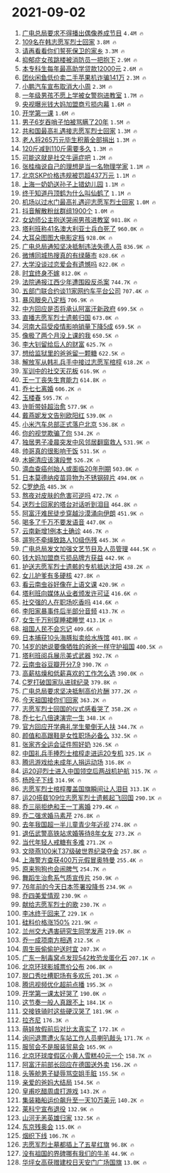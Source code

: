 # 2021-09-02

1. [广电总局要求不得播出偶像养成节目](https://s.weibo.com/weibo?q=%23%E5%B9%BF%E7%94%B5%E6%80%BB%E5%B1%80%E8%A6%81%E6%B1%82%E4%B8%8D%E5%BE%97%E6%92%AD%E5%87%BA%E5%81%B6%E5%83%8F%E5%85%BB%E6%88%90%E8%8A%82%E7%9B%AE%23&Refer=top) `4.4M 🔥`
1. [109名在韩志愿军烈士回家](https://s.weibo.com/weibo?q=%23109%E5%90%8D%E5%9C%A8%E9%9F%A9%E5%BF%97%E6%84%BF%E5%86%9B%E7%83%88%E5%A3%AB%E5%9B%9E%E5%AE%B6%23&Refer=top) `3.8M 🔥`
1. [请再看看你们誓死保卫的家乡](https://s.weibo.com/weibo?q=%23%E8%AF%B7%E5%86%8D%E7%9C%8B%E7%9C%8B%E4%BD%A0%E4%BB%AC%E8%AA%93%E6%AD%BB%E4%BF%9D%E5%8D%AB%E7%9A%84%E5%AE%B6%E4%B9%A1%23&Refer=top) `3.3M 🔥`
1. [抑郁症女孩跳楼被消防员一把抱下](https://s.weibo.com/weibo?q=%23%E6%8A%91%E9%83%81%E7%97%87%E5%A5%B3%E5%AD%A9%E8%B7%B3%E6%A5%BC%E8%A2%AB%E6%B6%88%E9%98%B2%E5%91%98%E4%B8%80%E6%8A%8A%E6%8A%B1%E4%B8%8B%23&Refer=top) `2.9M 🔥`
1. [本专科生每年最高助学贷款12000元](https://s.weibo.com/weibo?q=%23%E6%9C%AC%E4%B8%93%E7%A7%91%E7%94%9F%E6%AF%8F%E5%B9%B4%E6%9C%80%E9%AB%98%E5%8A%A9%E5%AD%A6%E8%B4%B7%E6%AC%BE12000%E5%85%83%23&Refer=top) `2.6M 🔥`
1. [团伙闲鱼低价卖二手苹果机诈骗141万](https://s.weibo.com/weibo?q=%23%E5%9B%A2%E4%BC%99%E9%97%B2%E9%B1%BC%E4%BD%8E%E4%BB%B7%E5%8D%96%E4%BA%8C%E6%89%8B%E8%8B%B9%E6%9E%9C%E6%9C%BA%E8%AF%88%E9%AA%97141%E4%B8%87%23&Refer=top) `2.3M 🔥`
1. [小鹏汽车宣布取消大小周](https://s.weibo.com/weibo?q=%23%E5%B0%8F%E9%B9%8F%E6%B1%BD%E8%BD%A6%E5%AE%A3%E5%B8%83%E5%8F%96%E6%B6%88%E5%A4%A7%E5%B0%8F%E5%91%A8%23&Refer=top) `2.3M 🔥`
1. [一年级男孩不愿上学被女警抱进教室](https://s.weibo.com/weibo?q=%23%E4%B8%80%E5%B9%B4%E7%BA%A7%E7%94%B7%E5%AD%A9%E4%B8%8D%E6%84%BF%E4%B8%8A%E5%AD%A6%E8%A2%AB%E5%A5%B3%E8%AD%A6%E6%8A%B1%E8%BF%9B%E6%95%99%E5%AE%A4%23&Refer=top) `1.7M 🔥`
1. [央视曝光钱大妈加盟商亏损内幕](https://s.weibo.com/weibo?q=%23%E5%A4%AE%E8%A7%86%E6%9B%9D%E5%85%89%E9%92%B1%E5%A4%A7%E5%A6%88%E5%8A%A0%E7%9B%9F%E5%95%86%E4%BA%8F%E6%8D%9F%E5%86%85%E5%B9%95%23&Refer=top) `1.6M 🔥`
1. [开学第一课](https://s.weibo.com/weibo?q=%23%E5%BC%80%E5%AD%A6%E7%AC%AC%E4%B8%80%E8%AF%BE%23&Refer=top) `1.6M 🔥`
1. [男子6岁吞哨子怕被骂瞒了20年](https://s.weibo.com/weibo?q=%E7%94%B7%E5%AD%906%E5%B2%81%E5%90%9E%E5%93%A8%E5%AD%90%E6%80%95%E8%A2%AB%E9%AA%82%E7%9E%92%E4%BA%8620%E5%B9%B4&Refer=top) `1.5M 🔥`
1. [共和国最高礼遇接志愿军烈士回家](https://s.weibo.com/weibo?q=%23%E5%85%B1%E5%92%8C%E5%9B%BD%E6%9C%80%E9%AB%98%E7%A4%BC%E9%81%87%E6%8E%A5%E5%BF%97%E6%84%BF%E5%86%9B%E7%83%88%E5%A3%AB%E5%9B%9E%E5%AE%B6%23&Refer=top) `1.3M 🔥`
1. [老人将265万元毕生积蓄全部捐出](https://s.weibo.com/weibo?q=%23%E8%80%81%E4%BA%BA%E5%B0%86265%E4%B8%87%E5%85%83%E6%AF%95%E7%94%9F%E7%A7%AF%E8%93%84%E5%85%A8%E9%83%A8%E6%8D%90%E5%87%BA%23&Refer=top) `1.3M 🔥`
1. [120斤减到110斤需要多久](https://s.weibo.com/weibo?q=%23120%E6%96%A4%E5%87%8F%E5%88%B0110%E6%96%A4%E9%9C%80%E8%A6%81%E5%A4%9A%E4%B9%85%23&Refer=top) `1.3M 🔥`
1. [可能这就是社交牛逼症吧](https://s.weibo.com/weibo?q=%23%E5%8F%AF%E8%83%BD%E8%BF%99%E5%B0%B1%E6%98%AF%E7%A4%BE%E4%BA%A4%E7%89%9B%E9%80%BC%E7%97%87%E5%90%A7%23&Refer=top) `1.2M 🔥`
1. [张桂梅说自己的理想是当一名物理学家](https://s.weibo.com/weibo?q=%23%E5%BC%A0%E6%A1%82%E6%A2%85%E8%AF%B4%E8%87%AA%E5%B7%B1%E7%9A%84%E7%90%86%E6%83%B3%E6%98%AF%E5%BD%93%E4%B8%80%E5%90%8D%E7%89%A9%E7%90%86%E5%AD%A6%E5%AE%B6%23&Refer=top) `1.1M 🔥`
1. [北京SKP价格违规被罚超437万元](https://s.weibo.com/weibo?q=%23%E5%8C%97%E4%BA%ACSKP%E4%BB%B7%E6%A0%BC%E8%BF%9D%E8%A7%84%E8%A2%AB%E7%BD%9A%E8%B6%85437%E4%B8%87%E5%85%83%23&Refer=top) `1.1M 🔥`
1. [上海一奶奶送孙子上错幼儿园](https://s.weibo.com/weibo?q=%23%E4%B8%8A%E6%B5%B7%E4%B8%80%E5%A5%B6%E5%A5%B6%E9%80%81%E5%AD%99%E5%AD%90%E4%B8%8A%E9%94%99%E5%B9%BC%E5%84%BF%E5%9B%AD%23&Refer=top) `1.1M 🔥`
1. [终于知道丹顶鹤为什么叫仙鹤了](https://s.weibo.com/weibo?q=%23%E7%BB%88%E4%BA%8E%E7%9F%A5%E9%81%93%E4%B8%B9%E9%A1%B6%E9%B9%A4%E4%B8%BA%E4%BB%80%E4%B9%88%E5%8F%AB%E4%BB%99%E9%B9%A4%E4%BA%86%23&Refer=top) `1.1M 🔥`
1. [机场以过水门最高礼遇迎志愿军烈士回家](https://s.weibo.com/weibo?q=%23%E6%9C%BA%E5%9C%BA%E4%BB%A5%E8%BF%87%E6%B0%B4%E9%97%A8%E6%9C%80%E9%AB%98%E7%A4%BC%E9%81%87%E8%BF%8E%E5%BF%97%E6%84%BF%E5%86%9B%E7%83%88%E5%A3%AB%E5%9B%9E%E5%AE%B6%23&Refer=top) `1.0M 🔥`
1. [抖音解散粉丝群组1900个](https://s.weibo.com/weibo?q=%23%E6%8A%96%E9%9F%B3%E8%A7%A3%E6%95%A3%E7%B2%89%E4%B8%9D%E7%BE%A4%E7%BB%841900%E4%B8%AA%23&Refer=top) `1.0M 🔥`
1. [女幼师公主抱送哭闹男孩进教室](https://s.weibo.com/weibo?q=%23%E5%A5%B3%E5%B9%BC%E5%B8%88%E5%85%AC%E4%B8%BB%E6%8A%B1%E9%80%81%E5%93%AD%E9%97%B9%E7%94%B7%E5%AD%A9%E8%BF%9B%E6%95%99%E5%AE%A4%23&Refer=top) `981.8K 🔥`
1. [塔利班称41名澳大利亚士兵白死了](https://s.weibo.com/weibo?q=%23%E5%A1%94%E5%88%A9%E7%8F%AD%E7%A7%B041%E5%90%8D%E6%BE%B3%E5%A4%A7%E5%88%A9%E4%BA%9A%E5%A3%AB%E5%85%B5%E7%99%BD%E6%AD%BB%E4%BA%86%23&Refer=top) `960.0K 🔥`
1. [大耳朵图图大电影定档](https://s.weibo.com/weibo?q=%23%E5%A4%A7%E8%80%B3%E6%9C%B5%E5%9B%BE%E5%9B%BE%E5%A4%A7%E7%94%B5%E5%BD%B1%E5%AE%9A%E6%A1%A3%23&Refer=top) `928.0K 🔥`
1. [广电总局通知坚决抵制违法失德人员](https://s.weibo.com/weibo?q=%23%E5%B9%BF%E7%94%B5%E6%80%BB%E5%B1%80%E9%80%9A%E7%9F%A5%E5%9D%9A%E5%86%B3%E6%8A%B5%E5%88%B6%E8%BF%9D%E6%B3%95%E5%A4%B1%E5%BE%B7%E4%BA%BA%E5%91%98%23&Refer=top) `836.9K 🔥`
1. [微博同城热搜真的有绿藤市](https://s.weibo.com/weibo?q=%23%E5%BE%AE%E5%8D%9A%E5%90%8C%E5%9F%8E%E7%83%AD%E6%90%9C%E7%9C%9F%E7%9A%84%E6%9C%89%E7%BB%BF%E8%97%A4%E5%B8%82%23&Refer=top) `828.6K 🔥`
1. [大学没谈过恋爱会有遗憾吗](https://s.weibo.com/weibo?q=%23%E5%A4%A7%E5%AD%A6%E6%B2%A1%E8%B0%88%E8%BF%87%E6%81%8B%E7%88%B1%E4%BC%9A%E6%9C%89%E9%81%97%E6%86%BE%E5%90%97%23&Refer=top) `822.0K 🔥`
1. [时宜终身不嫁](https://s.weibo.com/weibo?q=%23%E6%97%B6%E5%AE%9C%E7%BB%88%E8%BA%AB%E4%B8%8D%E5%AB%81%23&Refer=top) `812.0K 🔥`
1. [法院通报江西少年遭围殴反杀案](https://s.weibo.com/weibo?q=%23%E6%B3%95%E9%99%A2%E9%80%9A%E6%8A%A5%E6%B1%9F%E8%A5%BF%E5%B0%91%E5%B9%B4%E9%81%AD%E5%9B%B4%E6%AE%B4%E5%8F%8D%E6%9D%80%E6%A1%88%23&Refer=top) `744.7K 🔥`
1. [五部门联合约谈11家网约车平台公司](https://s.weibo.com/weibo?q=%23%E4%BA%94%E9%83%A8%E9%97%A8%E8%81%94%E5%90%88%E7%BA%A6%E8%B0%8811%E5%AE%B6%E7%BD%91%E7%BA%A6%E8%BD%A6%E5%B9%B3%E5%8F%B0%E5%85%AC%E5%8F%B8%23&Refer=top) `707.4K 🔥`
1. [暴风眼央八定档](https://s.weibo.com/weibo?q=%23%E6%9A%B4%E9%A3%8E%E7%9C%BC%E5%A4%AE%E5%85%AB%E5%AE%9A%E6%A1%A3%23&Refer=top) `706.9K 🔥`
1. [中方回应是否将承认阿富汗新政府](https://s.weibo.com/weibo?q=%23%E4%B8%AD%E6%96%B9%E5%9B%9E%E5%BA%94%E6%98%AF%E5%90%A6%E5%B0%86%E6%89%BF%E8%AE%A4%E9%98%BF%E5%AF%8C%E6%B1%97%E6%96%B0%E6%94%BF%E5%BA%9C%23&Refer=top) `699.5K 🔥`
1. [直播志愿军烈士遗骸归国](https://s.weibo.com/weibo?q=%23%E7%9B%B4%E6%92%AD%E5%BF%97%E6%84%BF%E5%86%9B%E7%83%88%E5%A3%AB%E9%81%97%E9%AA%B8%E5%BD%92%E5%9B%BD%23&Refer=top) `673.0K 🔥`
1. [河南大蒜受疫情影响销量下降5成](https://s.weibo.com/weibo?q=%23%E6%B2%B3%E5%8D%97%E5%A4%A7%E8%92%9C%E5%8F%97%E7%96%AB%E6%83%85%E5%BD%B1%E5%93%8D%E9%94%80%E9%87%8F%E4%B8%8B%E9%99%8D5%E6%88%90%23&Refer=top) `659.5K 🔥`
1. [像极了两个月没上课的我](https://s.weibo.com/weibo?q=%23%E5%83%8F%E6%9E%81%E4%BA%86%E4%B8%A4%E4%B8%AA%E6%9C%88%E6%B2%A1%E4%B8%8A%E8%AF%BE%E7%9A%84%E6%88%91%23&Refer=top) `650.5K 🔥`
1. [李大钊留给后人的财富](https://s.weibo.com/weibo?q=%23%E6%9D%8E%E5%A4%A7%E9%92%8A%E7%95%99%E7%BB%99%E5%90%8E%E4%BA%BA%E7%9A%84%E8%B4%A2%E5%AF%8C%23&Refer=top) `625.7K 🔥`
1. [想给监狱里的爸爸留一颗糖](https://s.weibo.com/weibo?q=%23%E6%83%B3%E7%BB%99%E7%9B%91%E7%8B%B1%E9%87%8C%E7%9A%84%E7%88%B8%E7%88%B8%E7%95%99%E4%B8%80%E9%A2%97%E7%B3%96%23&Refer=top) `622.5K 🔥`
1. [解放军从韩礼兵手中接过志愿军棺椁](https://s.weibo.com/weibo?q=%23%E8%A7%A3%E6%94%BE%E5%86%9B%E4%BB%8E%E9%9F%A9%E7%A4%BC%E5%85%B5%E6%89%8B%E4%B8%AD%E6%8E%A5%E8%BF%87%E5%BF%97%E6%84%BF%E5%86%9B%E6%A3%BA%E6%A4%81%23&Refer=top) `618.2K 🔥`
1. [军训中的社交天花板](https://s.weibo.com/weibo?q=%23%E5%86%9B%E8%AE%AD%E4%B8%AD%E7%9A%84%E7%A4%BE%E4%BA%A4%E5%A4%A9%E8%8A%B1%E6%9D%BF%23&Refer=top) `616.9K 🔥`
1. [王一丁丧失生育能力](https://s.weibo.com/weibo?q=%23%E7%8E%8B%E4%B8%80%E4%B8%81%E4%B8%A7%E5%A4%B1%E7%94%9F%E8%82%B2%E8%83%BD%E5%8A%9B%23&Refer=top) `614.8K 🔥`
1. [乔七七离婚](https://s.weibo.com/weibo?q=%23%E4%B9%94%E4%B8%83%E4%B8%83%E7%A6%BB%E5%A9%9A%23&Refer=top) `606.2K 🔥`
1. [玉楼春](https://s.weibo.com/weibo?q=%E7%8E%89%E6%A5%BC%E6%98%A5&Refer=top) `595.7K 🔥`
1. [许昕带娃超治愈](https://s.weibo.com/weibo?q=%23%E8%AE%B8%E6%98%95%E5%B8%A6%E5%A8%83%E8%B6%85%E6%B2%BB%E6%84%88%23&Refer=top) `577.9K 🔥`
1. [戴燕妮发文告别欧阳红](https://s.weibo.com/weibo?q=%23%E6%88%B4%E7%87%95%E5%A6%AE%E5%8F%91%E6%96%87%E5%91%8A%E5%88%AB%E6%AC%A7%E9%98%B3%E7%BA%A2%23&Refer=top) `539.0K 🔥`
1. [小米汽车总部正式落户北京](https://s.weibo.com/weibo?q=%23%E5%B0%8F%E7%B1%B3%E6%B1%BD%E8%BD%A6%E6%80%BB%E9%83%A8%E6%AD%A3%E5%BC%8F%E8%90%BD%E6%88%B7%E5%8C%97%E4%BA%AC%23&Refer=top) `536.8K 🔥`
1. [你的视觉欺骗了你](https://s.weibo.com/weibo?q=%23%E4%BD%A0%E7%9A%84%E8%A7%86%E8%A7%89%E6%AC%BA%E9%AA%97%E4%BA%86%E4%BD%A0%23&Refer=top) `534.2K 🔥`
1. [独居男子凌晨突发中风邻居翻窗救人](https://s.weibo.com/weibo?q=%E7%8B%AC%E5%B1%85%E7%94%B7%E5%AD%90%E5%87%8C%E6%99%A8%E7%AA%81%E5%8F%91%E4%B8%AD%E9%A3%8E%E9%82%BB%E5%B1%85%E7%BF%BB%E7%AA%97%E6%95%91%E4%BA%BA&Refer=top) `531.9K 🔥`
1. [帅哥真的很影响干饭](https://s.weibo.com/weibo?q=%23%E5%B8%85%E5%93%A5%E7%9C%9F%E7%9A%84%E5%BE%88%E5%BD%B1%E5%93%8D%E5%B9%B2%E9%A5%AD%23&Refer=top) `531.5K 🔥`
1. [木婉清应该演段誉](https://s.weibo.com/weibo?q=%23%E6%9C%A8%E5%A9%89%E6%B8%85%E5%BA%94%E8%AF%A5%E6%BC%94%E6%AE%B5%E8%AA%89%23&Refer=top) `526.2K 🔥`
1. [滴血查癌创始人或面临20年刑期](https://s.weibo.com/weibo?q=%23%E6%BB%B4%E8%A1%80%E6%9F%A5%E7%99%8C%E5%88%9B%E5%A7%8B%E4%BA%BA%E6%88%96%E9%9D%A2%E4%B8%B420%E5%B9%B4%E5%88%91%E6%9C%9F%23&Refer=top) `503.0K 🔥`
1. [日本莫德纳疫苗异物为不锈钢碎片](https://s.weibo.com/weibo?q=%23%E6%97%A5%E6%9C%AC%E8%8E%AB%E5%BE%B7%E7%BA%B3%E7%96%AB%E8%8B%97%E5%BC%82%E7%89%A9%E4%B8%BA%E4%B8%8D%E9%94%88%E9%92%A2%E7%A2%8E%E7%89%87%23&Refer=top) `494.0K 🔥`
1. [C罗绝杀](https://s.weibo.com/weibo?q=%23C%E7%BD%97%E7%BB%9D%E6%9D%80%23&Refer=top) `485.3K 🔥`
1. [熬夜对皮肤的危害可逆吗](https://s.weibo.com/weibo?q=%23%E7%86%AC%E5%A4%9C%E5%AF%B9%E7%9A%AE%E8%82%A4%E7%9A%84%E5%8D%B1%E5%AE%B3%E5%8F%AF%E9%80%86%E5%90%97%23&Refer=top) `472.7K 🔥`
1. [送烈士回家的塔台对话听到泪目](https://s.weibo.com/weibo?q=%23%E9%80%81%E7%83%88%E5%A3%AB%E5%9B%9E%E5%AE%B6%E7%9A%84%E5%A1%94%E5%8F%B0%E5%AF%B9%E8%AF%9D%E5%90%AC%E5%88%B0%E6%B3%AA%E7%9B%AE%23&Refer=top) `464.8K 🔥`
1. [阿富汗难民徒步穿越沙漠涌向伊朗](https://s.weibo.com/weibo?q=%23%E9%98%BF%E5%AF%8C%E6%B1%97%E9%9A%BE%E6%B0%91%E5%BE%92%E6%AD%A5%E7%A9%BF%E8%B6%8A%E6%B2%99%E6%BC%A0%E6%B6%8C%E5%90%91%E4%BC%8A%E6%9C%97%23&Refer=top) `451.9K 🔥`
1. [喝多了千万不要发语音](https://s.weibo.com/weibo?q=%23%E5%96%9D%E5%A4%9A%E4%BA%86%E5%8D%83%E4%B8%87%E4%B8%8D%E8%A6%81%E5%8F%91%E8%AF%AD%E9%9F%B3%23&Refer=top) `447.0K 🔥`
1. [云南新增1例本土确诊](https://s.weibo.com/weibo?q=%23%E4%BA%91%E5%8D%97%E6%96%B0%E5%A2%9E1%E4%BE%8B%E6%9C%AC%E5%9C%9F%E7%A1%AE%E8%AF%8A%23&Refer=top) `446.7K 🔥`
1. [遛狗不牵绳致路人10级伤残](https://s.weibo.com/weibo?q=%23%E9%81%9B%E7%8B%97%E4%B8%8D%E7%89%B5%E7%BB%B3%E8%87%B4%E8%B7%AF%E4%BA%BA10%E7%BA%A7%E4%BC%A4%E6%AE%8B%23&Refer=top) `445.3K 🔥`
1. [广电总局发文加强文艺节目及人员管理](https://s.weibo.com/weibo?q=%23%E5%B9%BF%E7%94%B5%E6%80%BB%E5%B1%80%E5%8F%91%E6%96%87%E5%8A%A0%E5%BC%BA%E6%96%87%E8%89%BA%E8%8A%82%E7%9B%AE%E5%8F%8A%E4%BA%BA%E5%91%98%E7%AE%A1%E7%90%86%23&Refer=top) `444.5K 🔥`
1. [钱大妈加盟商亏损品牌方获益](https://s.weibo.com/weibo?q=%23%E9%92%B1%E5%A4%A7%E5%A6%88%E5%8A%A0%E7%9B%9F%E5%95%86%E4%BA%8F%E6%8D%9F%E5%93%81%E7%89%8C%E6%96%B9%E8%8E%B7%E7%9B%8A%23&Refer=top) `442.9K 🔥`
1. [护送志愿军烈士遗骸的专机抵达沈阳](https://s.weibo.com/weibo?q=%23%E6%8A%A4%E9%80%81%E5%BF%97%E6%84%BF%E5%86%9B%E7%83%88%E5%A3%AB%E9%81%97%E9%AA%B8%E7%9A%84%E4%B8%93%E6%9C%BA%E6%8A%B5%E8%BE%BE%E6%B2%88%E9%98%B3%23&Refer=top) `438.2K 🔥`
1. [女儿护爹有多硬核](https://s.weibo.com/weibo?q=%23%E5%A5%B3%E5%84%BF%E6%8A%A4%E7%88%B9%E6%9C%89%E5%A4%9A%E7%A1%AC%E6%A0%B8%23&Refer=top) `427.8K 🔥`
1. [看云南虫谷好像在上语文课](https://s.weibo.com/weibo?q=%23%E7%9C%8B%E4%BA%91%E5%8D%97%E8%99%AB%E8%B0%B7%E5%A5%BD%E5%83%8F%E5%9C%A8%E4%B8%8A%E8%AF%AD%E6%96%87%E8%AF%BE%23&Refer=top) `420.9K 🔥`
1. [塔利班向媒体从业者颁发许可证](https://s.weibo.com/weibo?q=%23%E5%A1%94%E5%88%A9%E7%8F%AD%E5%90%91%E5%AA%92%E4%BD%93%E4%BB%8E%E4%B8%9A%E8%80%85%E9%A2%81%E5%8F%91%E8%AE%B8%E5%8F%AF%E8%AF%81%23&Refer=top) `416.6K 🔥`
1. [社交强的人在职场吃香吗](https://s.weibo.com/weibo?q=%23%E7%A4%BE%E4%BA%A4%E5%BC%BA%E7%9A%84%E4%BA%BA%E5%9C%A8%E8%81%8C%E5%9C%BA%E5%90%83%E9%A6%99%E5%90%97%23&Refer=top) `414.6K 🔥`
1. [李阳家暴事件后半部分音频](https://s.weibo.com/weibo?q=%E6%9D%8E%E9%98%B3%E5%AE%B6%E6%9A%B4%E4%BA%8B%E4%BB%B6%E5%90%8E%E5%8D%8A%E9%83%A8%E5%88%86%E9%9F%B3%E9%A2%91&Refer=top) `413.7K 🔥`
1. [女生千万别穿睡裙睡觉](https://s.weibo.com/weibo?q=%23%E5%A5%B3%E7%94%9F%E5%8D%83%E4%B8%87%E5%88%AB%E7%A9%BF%E7%9D%A1%E8%A3%99%E7%9D%A1%E8%A7%89%23&Refer=top) `413.1K 🔥`
1. [祖国人民不会忘记](https://s.weibo.com/weibo?q=%23%E7%A5%96%E5%9B%BD%E4%BA%BA%E6%B0%91%E4%B8%8D%E4%BC%9A%E5%BF%98%E8%AE%B0%23&Refer=top) `409.6K 🔥`
1. [日本捕获10头海豚拟卖给水族馆](https://s.weibo.com/weibo?q=%23%E6%97%A5%E6%9C%AC%E6%8D%95%E8%8E%B710%E5%A4%B4%E6%B5%B7%E8%B1%9A%E6%8B%9F%E5%8D%96%E7%BB%99%E6%B0%B4%E6%97%8F%E9%A6%86%23&Refer=top) `401.8K 🔥`
1. [14岁的她说要像牺牲的爸爸一样守护祖国](https://s.weibo.com/weibo?q=%2314%E5%B2%81%E7%9A%84%E5%A5%B9%E8%AF%B4%E8%A6%81%E5%83%8F%E7%89%BA%E7%89%B2%E7%9A%84%E7%88%B8%E7%88%B8%E4%B8%80%E6%A0%B7%E5%AE%88%E6%8A%A4%E7%A5%96%E5%9B%BD%23&Refer=top) `400.5K 🔥`
1. [塔利班阅兵展示美式武器](https://s.weibo.com/weibo?q=%23%E5%A1%94%E5%88%A9%E7%8F%AD%E9%98%85%E5%85%B5%E5%B1%95%E7%A4%BA%E7%BE%8E%E5%BC%8F%E6%AD%A6%E5%99%A8%23&Refer=top) `392.7K 🔥`
1. [云南虫谷豆瓣开分7.9](https://s.weibo.com/weibo?q=%23%E4%BA%91%E5%8D%97%E8%99%AB%E8%B0%B7%E8%B1%86%E7%93%A3%E5%BC%80%E5%88%867.9%23&Refer=top) `390.7K 🔥`
1. [高薪枯燥和低薪喜欢的工作怎么选](https://s.weibo.com/weibo?q=%23%E9%AB%98%E8%96%AA%E6%9E%AF%E7%87%A5%E5%92%8C%E4%BD%8E%E8%96%AA%E5%96%9C%E6%AC%A2%E7%9A%84%E5%B7%A5%E4%BD%9C%E6%80%8E%E4%B9%88%E9%80%89%23&Refer=top) `390.0K 🔥`
1. [C罗打破国家队进球纪录](https://s.weibo.com/weibo?q=%23C%E7%BD%97%E6%89%93%E7%A0%B4%E5%9B%BD%E5%AE%B6%E9%98%9F%E8%BF%9B%E7%90%83%E7%BA%AA%E5%BD%95%23&Refer=top) `379.8K 🔥`
1. [广电总局要求坚决抵制高价片酬](https://s.weibo.com/weibo?q=%23%E5%B9%BF%E7%94%B5%E6%80%BB%E5%B1%80%E8%A6%81%E6%B1%82%E5%9D%9A%E5%86%B3%E6%8A%B5%E5%88%B6%E9%AB%98%E4%BB%B7%E7%89%87%E9%85%AC%23&Refer=top) `377.2K 🔥`
1. [今天祖国接你们回家](https://s.weibo.com/weibo?q=%23%E4%BB%8A%E5%A4%A9%E7%A5%96%E5%9B%BD%E6%8E%A5%E4%BD%A0%E4%BB%AC%E5%9B%9E%E5%AE%B6%23&Refer=top) `363.2K 🔥`
1. [志愿军烈士回国的仪式感看哭了](https://s.weibo.com/weibo?q=%23%E5%BF%97%E6%84%BF%E5%86%9B%E7%83%88%E5%A3%AB%E5%9B%9E%E5%9B%BD%E7%9A%84%E4%BB%AA%E5%BC%8F%E6%84%9F%E7%9C%8B%E5%93%AD%E4%BA%86%23&Refer=top) `358.2K 🔥`
1. [乔七七八倍速演完一生](https://s.weibo.com/weibo?q=%23%E4%B9%94%E4%B8%83%E4%B8%83%E5%85%AB%E5%80%8D%E9%80%9F%E6%BC%94%E5%AE%8C%E4%B8%80%E7%94%9F%23&Refer=top) `348.1K 🔥`
1. [官方回应开学典礼学生晕倒无人扶](https://s.weibo.com/weibo?q=%23%E5%AE%98%E6%96%B9%E5%9B%9E%E5%BA%94%E5%BC%80%E5%AD%A6%E5%85%B8%E7%A4%BC%E5%AD%A6%E7%94%9F%E6%99%95%E5%80%92%E6%97%A0%E4%BA%BA%E6%89%B6%23&Refer=top) `344.7K 🔥`
1. [颜值和高跟鞋是女性职场必备么](https://s.weibo.com/weibo?q=%23%E9%A2%9C%E5%80%BC%E5%92%8C%E9%AB%98%E8%B7%9F%E9%9E%8B%E6%98%AF%E5%A5%B3%E6%80%A7%E8%81%8C%E5%9C%BA%E5%BF%85%E5%A4%87%E4%B9%88%23&Refer=top) `332.5K 🔥`
1. [张家齐全运会证件照好奶](https://s.weibo.com/weibo?q=%23%E5%BC%A0%E5%AE%B6%E9%BD%90%E5%85%A8%E8%BF%90%E4%BC%9A%E8%AF%81%E4%BB%B6%E7%85%A7%E5%A5%BD%E5%A5%B6%23&Refer=top) `326.5K 🔥`
1. [中国礼兵手捧烈士棺椁走进运20专机](https://s.weibo.com/weibo?q=%23%E4%B8%AD%E5%9B%BD%E7%A4%BC%E5%85%B5%E6%89%8B%E6%8D%A7%E7%83%88%E5%A3%AB%E6%A3%BA%E6%A4%81%E8%B5%B0%E8%BF%9B%E8%BF%9020%E4%B8%93%E6%9C%BA%23&Refer=top) `325.1K 🔥`
1. [腾讯游戏给未成年人捐运动场](https://s.weibo.com/weibo?q=%23%E8%85%BE%E8%AE%AF%E6%B8%B8%E6%88%8F%E7%BB%99%E6%9C%AA%E6%88%90%E5%B9%B4%E4%BA%BA%E6%8D%90%E8%BF%90%E5%8A%A8%E5%9C%BA%23&Refer=top) `316.8K 🔥`
1. [运20迎烈士进入中国领空后两战机护航](https://s.weibo.com/weibo?q=%23%E8%BF%9020%E8%BF%8E%E7%83%88%E5%A3%AB%E8%BF%9B%E5%85%A5%E4%B8%AD%E5%9B%BD%E9%A2%86%E7%A9%BA%E5%90%8E%E4%B8%A4%E6%88%98%E6%9C%BA%E6%8A%A4%E8%88%AA%23&Refer=top) `315.7K 🔥`
1. [杨玲子下线](https://s.weibo.com/weibo?q=%23%E6%9D%A8%E7%8E%B2%E5%AD%90%E4%B8%8B%E7%BA%BF%23&Refer=top) `314.9K 🔥`
1. [志愿军烈士棺椁覆盖国旗瞬间让人泪目](https://s.weibo.com/weibo?q=%23%E5%BF%97%E6%84%BF%E5%86%9B%E7%83%88%E5%A3%AB%E6%A3%BA%E6%A4%81%E8%A6%86%E7%9B%96%E5%9B%BD%E6%97%97%E7%9E%AC%E9%97%B4%E8%AE%A9%E4%BA%BA%E6%B3%AA%E7%9B%AE%23&Refer=top) `313.1K 🔥`
1. [运20搭载109位志愿军烈士遗骸起飞回国](https://s.weibo.com/weibo?q=%23%E8%BF%9020%E6%90%AD%E8%BD%BD109%E4%BD%8D%E5%BF%97%E6%84%BF%E5%86%9B%E7%83%88%E5%A3%AB%E9%81%97%E9%AA%B8%E8%B5%B7%E9%A3%9E%E5%9B%9E%E5%9B%BD%23&Refer=top) `290.1K 🔥`
1. [乔三丽拒绝和王一丁离婚](https://s.weibo.com/weibo?q=%23%E4%B9%94%E4%B8%89%E4%B8%BD%E6%8B%92%E7%BB%9D%E5%92%8C%E7%8E%8B%E4%B8%80%E4%B8%81%E7%A6%BB%E5%A9%9A%23&Refer=top) `279.4K 🔥`
1. [乔二强求婚马素芹](https://s.weibo.com/weibo?q=%23%E4%B9%94%E4%BA%8C%E5%BC%BA%E6%B1%82%E5%A9%9A%E9%A9%AC%E7%B4%A0%E8%8A%B9%23&Refer=top) `276.8K 🔥`
1. [去年我国超一半儿童青少年近视](https://s.weibo.com/weibo?q=%23%E5%8E%BB%E5%B9%B4%E6%88%91%E5%9B%BD%E8%B6%85%E4%B8%80%E5%8D%8A%E5%84%BF%E7%AB%A5%E9%9D%92%E5%B0%91%E5%B9%B4%E8%BF%91%E8%A7%86%23&Refer=top) `274.8K 🔥`
1. [退伍武警高铁站求婚等待8年女友](https://s.weibo.com/weibo?q=%23%E9%80%80%E4%BC%8D%E6%AD%A6%E8%AD%A6%E9%AB%98%E9%93%81%E7%AB%99%E6%B1%82%E5%A9%9A%E7%AD%89%E5%BE%858%E5%B9%B4%E5%A5%B3%E5%8F%8B%23&Refer=top) `273.2K 🔥`
1. [当代年轻人戒糖有多难](https://s.weibo.com/weibo?q=%23%E5%BD%93%E4%BB%A3%E5%B9%B4%E8%BD%BB%E4%BA%BA%E6%88%92%E7%B3%96%E6%9C%89%E5%A4%9A%E9%9A%BE%23&Refer=top) `271.2K 🔥`
1. [文晓燕100米T37级破世界纪录夺金](https://s.weibo.com/weibo?q=%23%E6%96%87%E6%99%93%E7%87%95100%E7%B1%B3T37%E7%BA%A7%E7%A0%B4%E4%B8%96%E7%95%8C%E7%BA%AA%E5%BD%95%E5%A4%BA%E9%87%91%23&Refer=top) `257.8K 🔥`
1. [上海警方查获400万元假冒奥特曼](https://s.weibo.com/weibo?q=%23%E4%B8%8A%E6%B5%B7%E8%AD%A6%E6%96%B9%E6%9F%A5%E8%8E%B7400%E4%B8%87%E5%85%83%E5%81%87%E5%86%92%E5%A5%A5%E7%89%B9%E6%9B%BC%23&Refer=top) `255.4K 🔥`
1. [原来狗狗也会闹脾气](https://s.weibo.com/weibo?q=%23%E5%8E%9F%E6%9D%A5%E7%8B%97%E7%8B%97%E4%B9%9F%E4%BC%9A%E9%97%B9%E8%84%BE%E6%B0%94%23&Refer=top) `254.7K 🔥`
1. [舞蹈生治愈系气质宣传片](https://s.weibo.com/weibo?q=%23%E8%88%9E%E8%B9%88%E7%94%9F%E6%B2%BB%E6%84%88%E7%B3%BB%E6%B0%94%E8%B4%A8%E5%AE%A3%E4%BC%A0%E7%89%87%23&Refer=top) `250.9K 🔥`
1. [76年前的今天日本签署投降书](https://s.weibo.com/weibo?q=%2376%E5%B9%B4%E5%89%8D%E7%9A%84%E4%BB%8A%E5%A4%A9%E6%97%A5%E6%9C%AC%E7%AD%BE%E7%BD%B2%E6%8A%95%E9%99%8D%E4%B9%A6%23&Refer=top) `234.9K 🔥`
1. [乔四美爱情观](https://s.weibo.com/weibo?q=%23%E4%B9%94%E5%9B%9B%E7%BE%8E%E7%88%B1%E6%83%85%E8%A7%82%23&Refer=top) `230.9K 🔥`
1. [献给志愿军烈士的歌](https://s.weibo.com/weibo?q=%23%E7%8C%AE%E7%BB%99%E5%BF%97%E6%84%BF%E5%86%9B%E7%83%88%E5%A3%AB%E7%9A%84%E6%AD%8C%23&Refer=top) `230.7K 🔥`
1. [李冰终于回来了](https://s.weibo.com/weibo?q=%23%E6%9D%8E%E5%86%B0%E7%BB%88%E4%BA%8E%E5%9B%9E%E6%9D%A5%E4%BA%86%23&Refer=top) `229.1K 🔥`
1. [硅料价格涨150%](https://s.weibo.com/weibo?q=%23%E7%A1%85%E6%96%99%E4%BB%B7%E6%A0%BC%E6%B6%A8150%25%23&Refer=top) `221.9K 🔥`
1. [兰州交大遇害研究生同学发声](https://s.weibo.com/weibo?q=%E5%85%B0%E5%B7%9E%E4%BA%A4%E5%A4%A7%E9%81%87%E5%AE%B3%E7%A0%94%E7%A9%B6%E7%94%9F%E5%90%8C%E5%AD%A6%E5%8F%91%E5%A3%B0&Refer=top) `219.0K 🔥`
1. [乔一成项南方相遇](https://s.weibo.com/weibo?q=%23%E4%B9%94%E4%B8%80%E6%88%90%E9%A1%B9%E5%8D%97%E6%96%B9%E7%9B%B8%E9%81%87%23&Refer=top) `212.5K 🔥`
1. [周生辰偷偷护送时宜](https://s.weibo.com/weibo?q=%23%E5%91%A8%E7%94%9F%E8%BE%B0%E5%81%B7%E5%81%B7%E6%8A%A4%E9%80%81%E6%97%B6%E5%AE%9C%23&Refer=top) `207.3K 🔥`
1. [广东一制毒窝点发现542枚恐龙蛋化石](https://s.weibo.com/weibo?q=%23%E5%B9%BF%E4%B8%9C%E4%B8%80%E5%88%B6%E6%AF%92%E7%AA%9D%E7%82%B9%E5%8F%91%E7%8E%B0542%E6%9E%9A%E6%81%90%E9%BE%99%E8%9B%8B%E5%8C%96%E7%9F%B3%23&Refer=top) `207.1K 🔥`
1. [北京环球影城票价公布](https://s.weibo.com/weibo?q=%23%E5%8C%97%E4%BA%AC%E7%8E%AF%E7%90%83%E5%BD%B1%E5%9F%8E%E7%A5%A8%E4%BB%B7%E5%85%AC%E5%B8%83%23&Refer=top) `206.8K 🔥`
1. [脱口秀吐槽职场有多欢乐](https://s.weibo.com/weibo?q=%23%E8%84%B1%E5%8F%A3%E7%A7%80%E5%90%90%E6%A7%BD%E8%81%8C%E5%9C%BA%E6%9C%89%E5%A4%9A%E6%AC%A2%E4%B9%90%23&Refer=top) `201.3K 🔥`
1. [腾讯视频优化超前点播](https://s.weibo.com/weibo?q=%23%E8%85%BE%E8%AE%AF%E8%A7%86%E9%A2%91%E4%BC%98%E5%8C%96%E8%B6%85%E5%89%8D%E7%82%B9%E6%92%AD%23&Refer=top) `195.3K 🔥`
1. [开学第一课太好哭了](https://s.weibo.com/weibo?q=%23%E5%BC%80%E5%AD%A6%E7%AC%AC%E4%B8%80%E8%AF%BE%E5%A4%AA%E5%A5%BD%E5%93%AD%E4%BA%86%23&Refer=top) `190.0K 🔥`
1. [这节奏一般人真跟不上](https://s.weibo.com/weibo?q=%23%E8%BF%99%E8%8A%82%E5%A5%8F%E4%B8%80%E8%88%AC%E4%BA%BA%E7%9C%9F%E8%B7%9F%E4%B8%8D%E4%B8%8A%23&Refer=top) `184.1K 🔥`
1. [交接铁骑时这些硬汉哭了](https://s.weibo.com/weibo?q=%23%E4%BA%A4%E6%8E%A5%E9%93%81%E9%AA%91%E6%97%B6%E8%BF%99%E4%BA%9B%E7%A1%AC%E6%B1%89%E5%93%AD%E4%BA%86%23&Refer=top) `181.9K 🔥`
1. [拉齐尼](https://s.weibo.com/weibo?q=%E6%8B%89%E9%BD%90%E5%B0%BC&Refer=top) `176.3K 🔥`
1. [萌娃放假前后对比太真实了](https://s.weibo.com/weibo?q=%23%E8%90%8C%E5%A8%83%E6%94%BE%E5%81%87%E5%89%8D%E5%90%8E%E5%AF%B9%E6%AF%94%E5%A4%AA%E7%9C%9F%E5%AE%9E%E4%BA%86%23&Refer=top) `172.1K 🔥`
1. [询问退票遭火车站工作人员喇叭敲头](https://s.weibo.com/weibo?q=%E8%AF%A2%E9%97%AE%E9%80%80%E7%A5%A8%E9%81%AD%E7%81%AB%E8%BD%A6%E7%AB%99%E5%B7%A5%E4%BD%9C%E4%BA%BA%E5%91%98%E5%96%87%E5%8F%AD%E6%95%B2%E5%A4%B4&Refer=top) `171.7K 🔥`
1. [服贸会不是服装贸易会](https://s.weibo.com/weibo?q=%23%E6%9C%8D%E8%B4%B8%E4%BC%9A%E4%B8%8D%E6%98%AF%E6%9C%8D%E8%A3%85%E8%B4%B8%E6%98%93%E4%BC%9A%23&Refer=top) `165.9K 🔥`
1. [北京环球度假区小黄人雪糕40元一个](https://s.weibo.com/weibo?q=%23%E5%8C%97%E4%BA%AC%E7%8E%AF%E7%90%83%E5%BA%A6%E5%81%87%E5%8C%BA%E5%B0%8F%E9%BB%84%E4%BA%BA%E9%9B%AA%E7%B3%9540%E5%85%83%E4%B8%80%E4%B8%AA%23&Refer=top) `158.7K 🔥`
1. [阿富汗前部长回应在德国送外卖](https://s.weibo.com/weibo?q=%23%E9%98%BF%E5%AF%8C%E6%B1%97%E5%89%8D%E9%83%A8%E9%95%BF%E5%9B%9E%E5%BA%94%E5%9C%A8%E5%BE%B7%E5%9B%BD%E9%80%81%E5%A4%96%E5%8D%96%23&Refer=top) `156.2K 🔥`
1. [头等舱男子疑辱骂空姐手脏](https://s.weibo.com/weibo?q=%23%E5%A4%B4%E7%AD%89%E8%88%B1%E7%94%B7%E5%AD%90%E7%96%91%E8%BE%B1%E9%AA%82%E7%A9%BA%E5%A7%90%E6%89%8B%E8%84%8F%23&Refer=top) `155.5K 🔥`
1. [亲爱的爸妈大结局](https://s.weibo.com/weibo?q=%23%E4%BA%B2%E7%88%B1%E7%9A%84%E7%88%B8%E5%A6%88%E5%A4%A7%E7%BB%93%E5%B1%80%23&Refer=top) `154.5K 🔥`
1. [皇甫吃醋周虞打游戏](https://s.weibo.com/weibo?q=%23%E7%9A%87%E7%94%AB%E5%90%83%E9%86%8B%E5%91%A8%E8%99%9E%E6%89%93%E6%B8%B8%E6%88%8F%23&Refer=top) `143.2K 🔥`
1. [集装箱船运价飙升至一天10万美元](https://s.weibo.com/weibo?q=%23%E9%9B%86%E8%A3%85%E7%AE%B1%E8%88%B9%E8%BF%90%E4%BB%B7%E9%A3%99%E5%8D%87%E8%87%B3%E4%B8%80%E5%A4%A910%E4%B8%87%E7%BE%8E%E5%85%83%23&Refer=top) `140.2K 🔥`
1. [莱科宁宣布退役](https://s.weibo.com/weibo?q=%23%E8%8E%B1%E7%A7%91%E5%AE%81%E5%AE%A3%E5%B8%83%E9%80%80%E5%BD%B9%23&Refer=top) `132.9K 🔥`
1. [山河无恙英雄归家](https://s.weibo.com/weibo?q=%23%E5%B1%B1%E6%B2%B3%E6%97%A0%E6%81%99%E8%8B%B1%E9%9B%84%E5%BD%92%E5%AE%B6%23&Refer=top) `132.5K 🔥`
1. [东京残奥会](https://s.weibo.com/weibo?q=%E4%B8%9C%E4%BA%AC%E6%AE%8B%E5%A5%A5%E4%BC%9A&Refer=top) `115.0K 🔥`
1. [烟织下线](https://s.weibo.com/weibo?q=%23%E7%83%9F%E7%BB%87%E4%B8%8B%E7%BA%BF%23&Refer=top) `106.7K 🔥`
1. [志愿军烈士墓都插上了五星红旗](https://s.weibo.com/weibo?q=%23%E5%BF%97%E6%84%BF%E5%86%9B%E7%83%88%E5%A3%AB%E5%A2%93%E9%83%BD%E6%8F%92%E4%B8%8A%E4%BA%86%E4%BA%94%E6%98%9F%E7%BA%A2%E6%97%97%23&Refer=top) `96.8K 🔥`
1. [没有祖国的界碑哪有我们的牛羊](https://s.weibo.com/weibo?q=%23%E6%B2%A1%E6%9C%89%E7%A5%96%E5%9B%BD%E7%9A%84%E7%95%8C%E7%A2%91%E5%93%AA%E6%9C%89%E6%88%91%E4%BB%AC%E7%9A%84%E7%89%9B%E7%BE%8A%23&Refer=top) `44.9K 🔥`
1. [华坪女高获赠建校日天安门广场国旗](https://s.weibo.com/weibo?q=%23%E5%8D%8E%E5%9D%AA%E5%A5%B3%E9%AB%98%E8%8E%B7%E8%B5%A0%E5%BB%BA%E6%A0%A1%E6%97%A5%E5%A4%A9%E5%AE%89%E9%97%A8%E5%B9%BF%E5%9C%BA%E5%9B%BD%E6%97%97%23&Refer=top) `13.0K 🔥`

